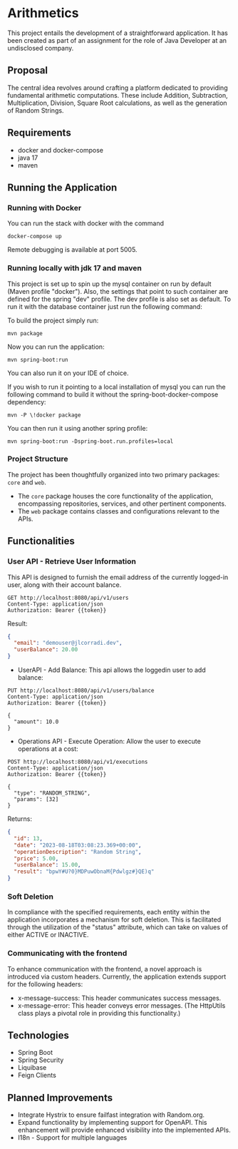 # Arithmetics

This project entails the development of a straightforward application. It has been created as part of an assignment for
the role of Java Developer at an undisclosed company.

## Proposal

The central idea revolves around crafting a platform dedicated to providing fundamental arithmetic computations. These
include Addition, Subtraction, Multiplication, Division, Square Root calculations, as well as the generation of Random
Strings.

## Requirements

- docker and docker-compose
- java 17
- maven

## Running the Application

### Running with Docker

You can run the stack with docker with the command

```shell
docker-compose up
```

Remote debugging is available at port 5005.

### Running locally with jdk 17 and maven

This project is set up to spin up the mysql container on run by default (Maven profile "docker"). Also, the settings
that point to such container are defined for the spring "dev" profile. The dev profile is also set as default. To run it
with the database container just run the following command:

To build the project simply run:

```shell
mvn package 
```

Now you can run the application:

```shell
mvn spring-boot:run
```

You can also run it on your IDE of choice.

If you wish to run it pointing to a local installation of mysql you can run the following command to build it without
the spring-boot-docker-compose dependency:

```shell
mvn -P \!docker package
```

You can then run it using another spring profile:

```shell
mvn spring-boot:run -Dspring-boot.run.profiles=local
```

### Project Structure

The project has been thoughtfully organized into two primary packages: `core` and `web`.

- The `core` package houses the core functionality of the application, encompassing repositories, services, and other
  pertinent components.
- The `web` package contains classes and configurations relevant to the APIs.

## Functionalities

### User API - Retrieve User Information

This API is designed to furnish the email address of the currently logged-in user, along with their account balance.

```http
GET http://localhost:8080/api/v1/users
Content-Type: application/json
Authorization: Bearer {{token}}
```

Result:

```json
{
  "email": "demouser@jlcorradi.dev",
  "userBalance": 20.00
}
```

- UserAPI - Add Balance: This api allows the loggedin user to add balance:

```http
PUT http://localhost:8080/api/v1/users/balance
Content-Type: application/json
Authorization: Bearer {{token}}

{
  "amount": 10.0
} 
```

- Operations API - Execute Operation: Allow the user to execute operations at a cost:

```http
POST http://localhost:8080/api/v1/executions
Content-Type: application/json
Authorization: Bearer {{token}}

{
  "type": "RANDOM_STRING",
  "params": [32]
} 
```

Returns:

```json
{
  "id": 13,
  "date": "2023-08-18T03:08:23.369+00:00",
  "operationDescription": "Random String",
  "price": 5.00,
  "userBalance": 15.00,
  "result": "bpwY#U?0}MDPuwObnaM{Pdwlgz#}QE)q"
}
```

### Soft Deletion

In compliance with the specified requirements, each entity within the application incorporates a mechanism for soft
deletion. This is facilitated through the utilization of the "status" attribute, which can take on values of either
ACTIVE or INACTIVE.

### Communicating with the frontend

To enhance communication with the frontend, a novel approach is introduced via custom headers. Currently, the
application extends support for the following headers:

- x-message-success: This header communicates success messages.
- x-message-error: This header conveys error messages. (The HttpUtils class plays a pivotal role in providing this
  functionality.)

## Technologies

- Spring Boot
- Spring Security
- Liquibase
- Feign Clients

## Planned Improvements

- Integrate Hystrix to ensure failfast integration with Random.org.
- Expand functionality by implementing support for OpenAPI. This enhancement will provide enhanced visibility into the
  implemented APIs.
- I18n - Support for multiple languages